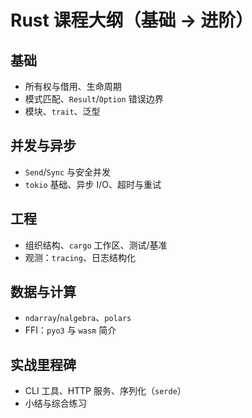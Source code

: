 # Rust 课程大纲（基础 → 进阶）

## 基础

- 所有权与借用、生命周期
- 模式匹配、`Result`/`Option` 错误边界
- 模块、`trait`、泛型

## 并发与异步

- `Send`/`Sync` 与安全并发
- `tokio` 基础、异步 I/O、超时与重试

## 工程

- 组织结构、`cargo` 工作区、测试/基准
- 观测：`tracing`、日志结构化

## 数据与计算

- `ndarray`/`nalgebra`、`polars`
- FFI：`pyo3` 与 `wasm` 简介

## 实战里程碑

- CLI 工具、HTTP 服务、序列化（`serde`）
- 小结与综合练习
